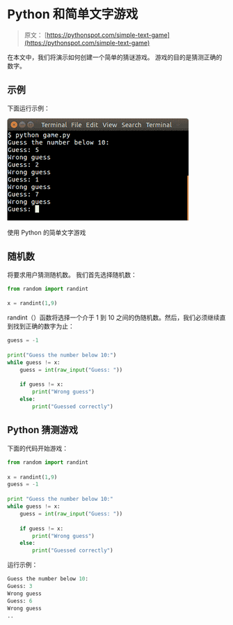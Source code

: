 # Python 和简单文字游戏

> 原文： [https://pythonspot.com/simple-text-game](https://pythonspot.com/simple-text-game)

在本文中，我们将演示如何创建一个简单的猜谜游戏。
游戏的目的是猜测正确的数字。

## 示例

下面运行示例：

![python-text-game](img/e700a43a387c917fef1acdb35ac275a0.jpg)

使用 Python 的简单文字游戏

## 随机数

将要求用户猜测随机数。 我们首先选择随机数：

```py
from random import randint

x = randint(1,9)

```

randint（）函数将选择一个介于 1 到 10 之间的伪随机数。然后，我们必须继续直到找到正确的数字为止：

```py
guess = -1

print("Guess the number below 10:")
while guess != x:
    guess = int(raw_input("Guess: "))

    if guess != x:
        print("Wrong guess")
    else:
        print("Guessed correctly")

```

## Python 猜测游戏

下面的代码开始游戏：

```py
from random import randint

x = randint(1,9)
guess = -1

print "Guess the number below 10:"
while guess != x:
    guess = int(raw_input("Guess: "))

    if guess != x:
        print("Wrong guess")
    else:
        print("Guessed correctly")

```

运行示例：

```py
Guess the number below 10:
Guess: 3
Wrong guess
Guess: 6
Wrong guess
..

```